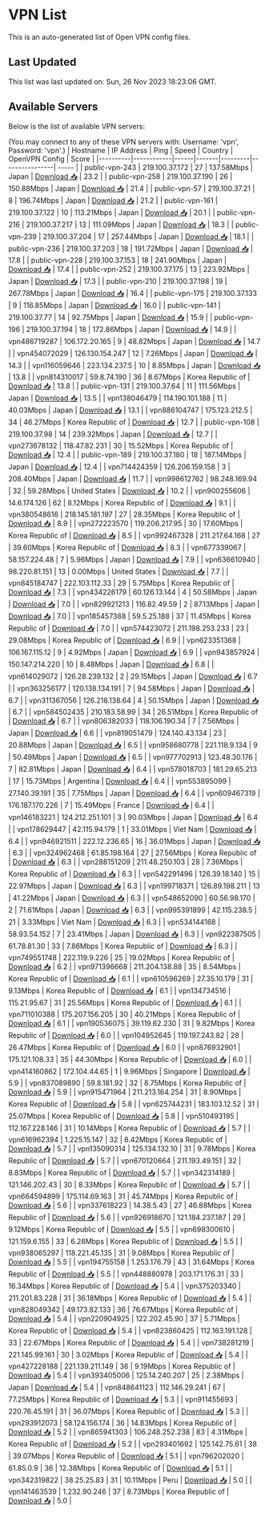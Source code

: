 # VPN List

This is an auto-generated list of Open VPN config files.

## Last Updated

This list was last updated on: Sun, 26 Nov 2023 18:23:06 GMT.

## Available Servers

Below is the list of available VPN servers:

(You may connect to any of these VPN servers with: Username: 'vpn', Password: 'vpn'.)
| Hostname | IP Address | Ping | Speed | Country | OpenVPN Config | Score |
|----------|------------|------|-------|---------|----------------| ----- |
| public-vpn-243 | 219.100.37.172 | 27 | 137.58Mbps | Japan | [Download 📥](./configs/server_0_JP.ovpn) | 23.2 |
| public-vpn-258 | 219.100.37.190 | 26 | 150.88Mbps | Japan | [Download 📥](./configs/server_1_JP.ovpn) | 21.4 |
| public-vpn-57 | 219.100.37.21 | 8 | 196.74Mbps | Japan | [Download 📥](./configs/server_2_JP.ovpn) | 21.2 |
| public-vpn-161 | 219.100.37.122 | 10 | 113.21Mbps | Japan | [Download 📥](./configs/server_3_JP.ovpn) | 20.1 |
| public-vpn-216 | 219.100.37.217 | 13 | 111.09Mbps | Japan | [Download 📥](./configs/server_4_JP.ovpn) | 18.3 |
| public-vpn-239 | 219.100.37.204 | 17 | 257.44Mbps | Japan | [Download 📥](./configs/server_5_JP.ovpn) | 18.1 |
| public-vpn-236 | 219.100.37.203 | 18 | 191.72Mbps | Japan | [Download 📥](./configs/server_6_JP.ovpn) | 17.8 |
| public-vpn-228 | 219.100.37.153 | 18 | 241.90Mbps | Japan | [Download 📥](./configs/server_7_JP.ovpn) | 17.4 |
| public-vpn-252 | 219.100.37.175 | 13 | 223.92Mbps | Japan | [Download 📥](./configs/server_8_JP.ovpn) | 17.3 |
| public-vpn-210 | 219.100.37.198 | 19 | 267.78Mbps | Japan | [Download 📥](./configs/server_9_JP.ovpn) | 16.4 |
| public-vpn-175 | 219.100.37.133 | 9 | 116.85Mbps | Japan | [Download 📥](./configs/server_10_JP.ovpn) | 16.0 |
| public-vpn-141 | 219.100.37.77 | 14 | 92.75Mbps | Japan | [Download 📥](./configs/server_11_JP.ovpn) | 15.9 |
| public-vpn-196 | 219.100.37.194 | 18 | 172.86Mbps | Japan | [Download 📥](./configs/server_12_JP.ovpn) | 14.9 |
| vpn486719287 | 106.172.20.165 | 9 | 48.82Mbps | Japan | [Download 📥](./configs/server_13_JP.ovpn) | 14.7 |
| vpn454072029 | 126.130.154.247 | 12 | 7.26Mbps | Japan | [Download 📥](./configs/server_14_JP.ovpn) | 14.3 |
| vpn116059646 | 223.134.237.5 | 10 | 8.85Mbps | Japan | [Download 📥](./configs/server_15_JP.ovpn) | 13.8 |
| vpn814310017 | 59.8.74.190 | 36 | 8.67Mbps | Korea Republic of | [Download 📥](./configs/server_16_KR.ovpn) | 13.8 |
| public-vpn-131 | 219.100.37.64 | 11 | 111.56Mbps | Japan | [Download 📥](./configs/server_17_JP.ovpn) | 13.5 |
| vpn138046479 | 114.190.101.188 | 11 | 40.03Mbps | Japan | [Download 📥](./configs/server_18_JP.ovpn) | 13.1 |
| vpn886104747 | 175.123.212.5 | 34 | 46.27Mbps | Korea Republic of | [Download 📥](./configs/server_19_KR.ovpn) | 12.7 |
| public-vpn-108 | 219.100.37.98 | 14 | 239.32Mbps | Japan | [Download 📥](./configs/server_20_JP.ovpn) | 12.7 |
| vpn273678132 | 118.47.82.231 | 30 | 15.52Mbps | Korea Republic of | [Download 📥](./configs/server_21_KR.ovpn) | 12.4 |
| public-vpn-189 | 219.100.37.180 | 18 | 187.14Mbps | Japan | [Download 📥](./configs/server_22_JP.ovpn) | 12.4 |
| vpn714424359 | 126.206.159.158 | 3 | 208.40Mbps | Japan | [Download 📥](./configs/server_23_JP.ovpn) | 11.7 |
| vpn998612762 | 98.248.169.94 | 32 | 59.28Mbps | United States | [Download 📥](./configs/server_24_US.ovpn) | 10.2 |
| vpn900255606 | 14.6.174.126 | 62 | 8.12Mbps | Korea Republic of | [Download 📥](./configs/server_25_KR.ovpn) | 9.1 |
| vpn380548616 | 218.145.181.197 | 27 | 28.35Mbps | Korea Republic of | [Download 📥](./configs/server_26_KR.ovpn) | 8.9 |
| vpn272223570 | 119.206.217.95 | 30 | 17.60Mbps | Korea Republic of | [Download 📥](./configs/server_27_KR.ovpn) | 8.5 |
| vpn992467328 | 211.217.64.168 | 27 | 39.60Mbps | Korea Republic of | [Download 📥](./configs/server_28_KR.ovpn) | 8.3 |
| vpn677339067 | 58.157.224.48 | 7 | 5.96Mbps | Japan | [Download 📥](./configs/server_29_JP.ovpn) | 7.9 |
| vpn636610940 | 98.220.81.151 | 13 | 0.00Mbps | United States | [Download 📥](./configs/server_30_US.ovpn) | 7.7 |
| vpn845184747 | 222.103.112.33 | 29 | 5.75Mbps | Korea Republic of | [Download 📥](./configs/server_31_KR.ovpn) | 7.3 |
| vpn434226179 | 60.126.13.144 | 4 | 50.58Mbps | Japan | [Download 📥](./configs/server_32_JP.ovpn) | 7.0 |
| vpn829921213 | 116.82.49.59 | 2 | 87.13Mbps | Japan | [Download 📥](./configs/server_33_JP.ovpn) | 7.0 |
| vpn185457388 | 59.5.25.188 | 37 | 11.45Mbps | Korea Republic of | [Download 📥](./configs/server_34_KR.ovpn) | 7.0 |
| vpn574423072 | 211.198.253.233 | 23 | 29.08Mbps | Korea Republic of | [Download 📥](./configs/server_35_KR.ovpn) | 6.9 |
| vpn623351368 | 106.167.115.12 | 9 | 4.92Mbps | Japan | [Download 📥](./configs/server_36_JP.ovpn) | 6.9 |
| vpn943857924 | 150.147.214.220 | 10 | 8.48Mbps | Japan | [Download 📥](./configs/server_37_JP.ovpn) | 6.8 |
| vpn614029072 | 126.28.239.132 | 2 | 29.15Mbps | Japan | [Download 📥](./configs/server_38_JP.ovpn) | 6.7 |
| vpn363256177 | 120.138.134.191 | 7 | 94.58Mbps | Japan | [Download 📥](./configs/server_39_JP.ovpn) | 6.7 |
| vpn311367056 | 126.218.138.64 | 4 | 50.15Mbps | Japan | [Download 📥](./configs/server_40_JP.ovpn) | 6.7 |
| vpn584502435 | 210.183.58.99 | 34 | 26.51Mbps | Korea Republic of | [Download 📥](./configs/server_41_KR.ovpn) | 6.7 |
| vpn806382033 | 118.106.190.34 | 7 | 7.56Mbps | Japan | [Download 📥](./configs/server_42_JP.ovpn) | 6.6 |
| vpn819051479 | 124.140.43.134 | 23 | 20.88Mbps | Japan | [Download 📥](./configs/server_43_JP.ovpn) | 6.5 |
| vpn958680778 | 221.118.9.134 | 9 | 50.49Mbps | Japan | [Download 📥](./configs/server_44_JP.ovpn) | 6.5 |
| vpn977702913 | 123.48.30.176 | 7 | 82.81Mbps | Japan | [Download 📥](./configs/server_45_JP.ovpn) | 6.4 |
| vpn578018703 | 181.29.65.213 | 17 | 15.73Mbps | Argentina | [Download 📥](./configs/server_46_AR.ovpn) | 6.4 |
| vpn553895099 | 27.140.39.191 | 35 | 7.75Mbps | Japan | [Download 📥](./configs/server_47_JP.ovpn) | 6.4 |
| vpn609467319 | 176.187.170.226 | 7 | 15.49Mbps | France | [Download 📥](./configs/server_48_FR.ovpn) | 6.4 |
| vpn146183221 | 124.212.251.101 | 3 | 90.03Mbps | Japan | [Download 📥](./configs/server_49_JP.ovpn) | 6.4 |
| vpn178629447 | 42.115.94.179 | 1 | 33.01Mbps | Viet Nam | [Download 📥](./configs/server_50_VN.ovpn) | 6.4 |
| vpn946921511 | 222.12.236.65 | 16 | 36.01Mbps | Japan | [Download 📥](./configs/server_51_JP.ovpn) | 6.3 |
| vpn324962468 | 61.85.198.164 | 27 | 27.56Mbps | Korea Republic of | [Download 📥](./configs/server_52_KR.ovpn) | 6.3 |
| vpn288151209 | 211.48.250.103 | 28 | 7.36Mbps | Korea Republic of | [Download 📥](./configs/server_53_KR.ovpn) | 6.3 |
| vpn542291496 | 126.39.18.140 | 15 | 22.97Mbps | Japan | [Download 📥](./configs/server_54_JP.ovpn) | 6.3 |
| vpn199718371 | 126.89.198.211 | 13 | 41.22Mbps | Japan | [Download 📥](./configs/server_55_JP.ovpn) | 6.3 |
| vpn548652090 | 60.56.98.170 | 2 | 71.61Mbps | Japan | [Download 📥](./configs/server_56_JP.ovpn) | 6.3 |
| vpn995391899 | 42.115.238.5 | 21 | 3.33Mbps | Viet Nam | [Download 📥](./configs/server_57_VN.ovpn) | 6.3 |
| vpn534144168 | 58.93.54.152 | 7 | 23.41Mbps | Japan | [Download 📥](./configs/server_58_JP.ovpn) | 6.3 |
| vpn922387505 | 61.78.81.30 | 33 | 7.86Mbps | Korea Republic of | [Download 📥](./configs/server_59_KR.ovpn) | 6.3 |
| vpn749551748 | 222.119.9.226 | 25 | 19.02Mbps | Korea Republic of | [Download 📥](./configs/server_60_KR.ovpn) | 6.2 |
| vpn971396668 | 211.204.138.88 | 35 | 8.54Mbps | Korea Republic of | [Download 📥](./configs/server_61_KR.ovpn) | 6.1 |
| vpn610596269 | 27.35.10.179 | 31 | 9.13Mbps | Korea Republic of | [Download 📥](./configs/server_62_KR.ovpn) | 6.1 |
| vpn134734516 | 115.21.95.67 | 31 | 25.56Mbps | Korea Republic of | [Download 📥](./configs/server_63_KR.ovpn) | 6.1 |
| vpn711010388 | 175.207.156.205 | 30 | 40.21Mbps | Korea Republic of | [Download 📥](./configs/server_64_KR.ovpn) | 6.1 |
| vpn190536075 | 39.119.62.230 | 31 | 9.82Mbps | Korea Republic of | [Download 📥](./configs/server_65_KR.ovpn) | 6.0 |
| vpn104952645 | 119.197.243.82 | 28 | 26.47Mbps | Korea Republic of | [Download 📥](./configs/server_66_KR.ovpn) | 6.0 |
| vpn876932901 | 175.121.108.33 | 35 | 44.30Mbps | Korea Republic of | [Download 📥](./configs/server_67_KR.ovpn) | 6.0 |
| vpn414160862 | 172.104.44.65 | 1 | 9.96Mbps | Singapore | [Download 📥](./configs/server_68_SG.ovpn) | 5.9 |
| vpn837089890 | 59.8.181.92 | 32 | 8.75Mbps | Korea Republic of | [Download 📥](./configs/server_69_KR.ovpn) | 5.9 |
| vpn915471964 | 211.213.164.254 | 31 | 8.90Mbps | Korea Republic of | [Download 📥](./configs/server_70_KR.ovpn) | 5.8 |
| vpn625744231 | 183.103.12.52 | 31 | 25.07Mbps | Korea Republic of | [Download 📥](./configs/server_71_KR.ovpn) | 5.8 |
| vpn510493195 | 112.167.228.146 | 31 | 10.14Mbps | Korea Republic of | [Download 📥](./configs/server_72_KR.ovpn) | 5.7 |
| vpn616962394 | 1.225.15.147 | 32 | 8.42Mbps | Korea Republic of | [Download 📥](./configs/server_73_KR.ovpn) | 5.7 |
| vpn135090314 | 125.134.132.10 | 31 | 9.78Mbps | Korea Republic of | [Download 📥](./configs/server_74_KR.ovpn) | 5.7 |
| vpn670120664 | 211.193.49.151 | 32 | 8.83Mbps | Korea Republic of | [Download 📥](./configs/server_75_KR.ovpn) | 5.7 |
| vpn342314189 | 121.146.202.43 | 30 | 8.33Mbps | Korea Republic of | [Download 📥](./configs/server_76_KR.ovpn) | 5.7 |
| vpn664594899 | 175.114.69.163 | 31 | 45.74Mbps | Korea Republic of | [Download 📥](./configs/server_77_KR.ovpn) | 5.6 |
| vpn337618223 | 14.38.5.43 | 27 | 46.88Mbps | Korea Republic of | [Download 📥](./configs/server_78_KR.ovpn) | 5.6 |
| vpn926918670 | 121.184.237.187 | 29 | 9.12Mbps | Korea Republic of | [Download 📥](./configs/server_79_KR.ovpn) | 5.5 |
| vpn698300610 | 121.159.6.155 | 33 | 6.28Mbps | Korea Republic of | [Download 📥](./configs/server_80_KR.ovpn) | 5.5 |
| vpn938065297 | 118.221.45.135 | 31 | 9.08Mbps | Korea Republic of | [Download 📥](./configs/server_81_KR.ovpn) | 5.5 |
| vpn194755158 | 1.253.176.79 | 43 | 31.64Mbps | Korea Republic of | [Download 📥](./configs/server_82_KR.ovpn) | 5.5 |
| vpn448880978 | 203.171.176.31 | 33 | 16.34Mbps | Korea Republic of | [Download 📥](./configs/server_83_KR.ovpn) | 5.4 |
| vpn375203340 | 211.201.83.228 | 31 | 36.18Mbps | Korea Republic of | [Download 📥](./configs/server_84_KR.ovpn) | 5.4 |
| vpn828049342 | 49.173.82.133 | 36 | 76.67Mbps | Korea Republic of | [Download 📥](./configs/server_85_KR.ovpn) | 5.4 |
| vpn220904925 | 122.202.45.90 | 37 | 5.71Mbps | Korea Republic of | [Download 📥](./configs/server_86_KR.ovpn) | 5.4 |
| vpn823860425 | 112.163.191.128 | 33 | 22.67Mbps | Korea Republic of | [Download 📥](./configs/server_87_KR.ovpn) | 5.4 |
| vpn738281219 | 221.145.99.161 | 30 | 3.02Mbps | Korea Republic of | [Download 📥](./configs/server_88_KR.ovpn) | 5.4 |
| vpn427228188 | 221.139.211.149 | 36 | 9.19Mbps | Korea Republic of | [Download 📥](./configs/server_89_KR.ovpn) | 5.4 |
| vpn393405006 | 125.14.240.207 | 25 | 2.38Mbps | Japan | [Download 📥](./configs/server_90_JP.ovpn) | 5.4 |
| vpn848641123 | 112.146.29.241 | 67 | 77.25Mbps | Korea Republic of | [Download 📥](./configs/server_91_KR.ovpn) | 5.3 |
| vpn911455693 | 220.76.45.191 | 31 | 36.07Mbps | Korea Republic of | [Download 📥](./configs/server_92_KR.ovpn) | 5.3 |
| vpn293912073 | 58.124.156.174 | 36 | 14.83Mbps | Korea Republic of | [Download 📥](./configs/server_93_KR.ovpn) | 5.2 |
| vpn865941303 | 106.248.252.238 | 83 | 4.31Mbps | Korea Republic of | [Download 📥](./configs/server_94_KR.ovpn) | 5.2 |
| vpn293401692 | 125.142.75.61 | 38 | 39.07Mbps | Korea Republic of | [Download 📥](./configs/server_95_KR.ovpn) | 5.1 |
| vpn796202020 | 61.85.0.9 | 36 | 12.38Mbps | Korea Republic of | [Download 📥](./configs/server_96_KR.ovpn) | 5.1 |
| vpn342319822 | 38.25.25.83 | 31 | 10.11Mbps | Peru | [Download 📥](./configs/server_97_PE.ovpn) | 5.0 |
| vpn141463539 | 1.232.90.246 | 37 | 8.73Mbps | Korea Republic of | [Download 📥](./configs/server_98_KR.ovpn) | 5.0 |
